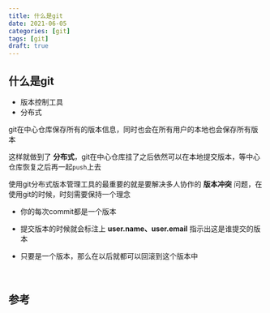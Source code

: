 ```yaml
---
title: 什么是git
date: 2021-06-05
categories: [git]
tags: [git]
draft: true
---
```


## 什么是git

- 版本控制工具
- 分布式

git在中心仓库保存所有的版本信息，同时也会在所有用户的本地也会保存所有版本

这样就做到了 **分布式**，git在中心仓库挂了之后依然可以在本地提交版本，等中心仓库恢复之后再一起`push`上去

使用git分布式版本管理工具的最重要的就是要解决多人协作的 **版本冲突** 问题，在使用git的时候，时刻需要保持一个理念

- 你的每次commit都是一个版本

- 提交版本的时候就会标注上 **user.name、user.email** 指示出这是谁提交的版本

- 只要是一个版本，那么在以后就都可以回滚到这个版本中 

​      

## 参考

